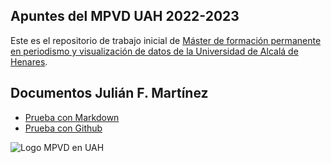 ## Apuntes del MPVD UAH 2022-2023

Este es el repositorio de trabajo inicial de [Máster de formación permanente en periodismo y visualización de datos de la Universidad de Alcalá de Henares](https://mpvd.es).

## Documentos Julián F. Martínez 
 - [Prueba con Markdown](pruebas-markdown.md)
 - [Prueba con Github](pruebas-github.md)

![Logo MPVD en UAH](https://pbs.twimg.com/profile_images/1273030706629881856/EuOF5hHx_400x400.png "El poder está en los datos")
